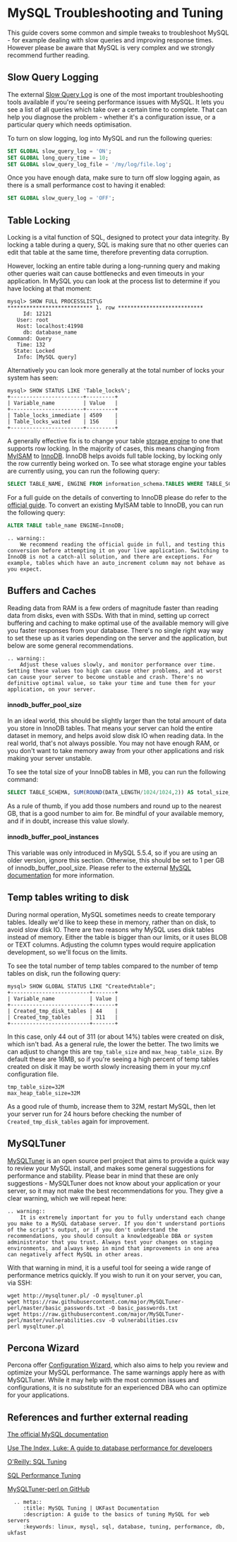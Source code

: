 # MySQL Troubleshooting and Tuning

This guide covers some common and simple tweaks to troubleshoot MySQL - for example dealing with slow queries and improving response times.  However please be aware that MySQL is very complex and we strongly recommend further reading.

## Slow Query Logging

The external [Slow Query Log](https://dev.mysql.com/doc/refman/5.7/en/slow-query-log.html) is one of the most important troubleshooting tools available if you're seeing performance issues with MySQL. It lets you see a list of all queries which take over a certain time to complete. That can help you diagnose the problem - whether it's a configuration issue, or a particular query which needs optimisation.

To turn on slow logging, log into MySQL and run the following queries:
```sql
SET GLOBAL slow_query_log = 'ON';
SET GLOBAL long_query_time = 10;
SET GLOBAL slow_query_log_file = '/my/log/file.log';
```

Once you have enough data, make sure to turn off slow logging again, as there is a small performance cost to having it enabled:

```sql
SET GLOBAL slow_query_log = 'OFF';
```

## Table Locking

Locking is a vital function of SQL, designed to protect your data integrity. By locking a table during a query, SQL is making sure that no other queries can edit that table at the same time, therefore preventing data corruption.

However, locking an entire table during a long-running query and making other queries wait can cause bottlenecks and even timeouts in your application. In MySQL you can look at the process list to determine if you have locking at that moment:

```console
mysql> SHOW FULL PROCESSLIST\G
*************************** 1. row ***************************
     Id: 12121
   User: root
   Host: localhost:41998
     db: database_name
Command: Query
   Time: 132
  State: Locked
   Info: [MySQL query]
```
Alternatively you can look more generally at the total number of locks your system has seen:

```console
mysql> SHOW STATUS LIKE 'Table_locks%';
+-----------------------+---------+
| Variable_name         | Value   |
+-----------------------+---------+
| Table_locks_immediate | 4509    |
| Table_locks_waited    | 156     |
+-----------------------+---------+
```

A generally effective fix is to change your table [storage engine](https://en.wikipedia.org/wiki/Comparison_of_MySQL_database_engines) to one that supports row locking. In the majority of cases, this means changing from [MyISAM](https://dev.mysql.com/doc/refman/5.7/en/myisam-storage-engine.html) to [InnoDB](https://dev.mysql.com/doc/refman/5.7/en/innodb-storage-engine.html). InnoDB helps avoids full table locking, by locking only the row currently being worked on. To see what storage engine your tables are currently using, you can run the following query:

```sql
SELECT TABLE_NAME, ENGINE FROM information_schema.TABLES WHERE TABLE_SCHEMA = 'database_name';
```

For a full guide on the details of converting to InnoDB please do refer to the [official guide](https://dev.mysql.com/doc/refman/5.7/en/converting-tables-to-innodb.html). To convert an existing MyISAM table to InnoDB, you can run the following query:

```sql
ALTER TABLE table_name ENGINE=InnoDB;
```

```eval_rst
.. warning::
    We recommend reading the official guide in full, and testing this conversion before attempting it on your live application. Switching to InnoDB is not a catch-all solution, and there are exceptions. For example, tables which have an auto_increment column may not behave as you expect.
```

## Buffers and Caches
Reading data from RAM is a few orders of magnitude faster than reading data from disks, even with SSDs. With that in mind, setting up correct buffering and caching to make optimal use of the available memory will give you faster responses from your database. There's no single right way way to set these up as it varies depending on the server and the application, but below are some general recommendations.

```eval_rst
.. warning::
    Adjust these values slowly, and monitor performance over time. Setting these values too high can cause other problems, and at worst can cause your server to become unstable and crash. There's no definitive optimal value, so take your time and tune them for your application, on your server.
```

#### innodb_buffer_pool_size

In an ideal world, this should be slightly larger than the total amount of data you store in InnoDB tables. That means your server can hold the entire dataset in memory, and helps avoid slow disk IO when reading data. In the real world, that's not always possible. You may not have enough RAM, or you don't want to take memory away from your other applications and risk making your server unstable.

To see the total size of your InnoDB tables in MB, you can run the following command:
```sql
SELECT TABLE_SCHEMA, SUM(ROUND(DATA_LENGTH/1024/1024,2)) AS total_size_mb FROM information_schema.tables WHERE ENGINE LIKE 'innodb' GROUP BY table_schema;
```

As a rule of thumb, if you add those numbers and round up to the nearest GB, that is a good number to aim for. Be mindful of your available memory, and if in doubt, increase this value slowly.

#### innodb_buffer_pool_instances
This variable was only introduced in MySQL 5.5.4, so if you are using an older version, ignore this section. Otherwise, this should be set to 1 per GB of innodb_buffer_pool_size. Please refer to the external [MySQL documentation](https://dev.mysql.com/doc/refman/5.6/en/innodb-multiple-buffer-pools.html) for more information.

## Temp tables writing to disk

During normal operation, MySQL sometimes needs to create temporary tables. Ideally we'd like to keep these in memory, rather than on disk, to avoid slow disk IO. There are two reasons why MySQL uses disk tables instead of memory. Either the table is bigger than our limits, or it uses BLOB or TEXT columns. Adjusting the column types would require application development, so we'll focus on the limits.

To see the total number of temp tables compared to the number of temp tables on disk, run the following query:
```console
mysql> SHOW GLOBAL STATUS LIKE "Created%table";
+-------------------------+-------+
| Variable_name           | Value |
+-------------------------+-------+
| Created_tmp_disk_tables | 44    |
| Created_tmp_tables      | 311   |
+-------------------------+-------+
```

In this case, only 44 out of 311 (or about 14%) tables were created on disk, which isn't bad. As a general rule, the lower the better. The two limits we can adjust to change this are `tmp_table_size` and `max_heap_table_size`. By default these are 16MB, so if you're seeing a high percent of temp tables created on disk it may be worth slowly increasing them in your my.cnf configuration file.

```console
tmp_table_size=32M
max_heap_table_size=32M
```

As a good rule of thumb, increase them to 32M, restart MySQL, then let your server run for 24 hours before checking the number of `Created_tmp_disk_tables` again for improvement.

## MySQLTuner

[MySQLTuner](https://github.com/major/MySQLTuner-perl) is an open source perl project that aims to provide a quick way to review your MySQL install, and makes some general suggestions for performance and stability. Please bear in mind that these are only suggestions - MySQLTuner does not know about your application or your server, so it may not make the best recommendations for you. They give a clear warning, which we will repeat here:

```eval_rst
.. warning::
    It is extremely important for you to fully understand each change you make to a MySQL database server. If you don't understand portions of the script's output, or if you don't understand the recommendations, you should consult a knowledgeable DBA or system administrator that you trust. Always test your changes on staging environments, and always keep in mind that improvements in one area can negatively affect MySQL in other areas.
```

With that warning in mind, it is a useful tool for seeing a wide range of performance metrics quickly. If you wish to run it on your server, you can, via SSH:

```console
wget http://mysqltuner.pl/ -O mysqltuner.pl
wget https://raw.githubusercontent.com/major/MySQLTuner-perl/master/basic_passwords.txt -O basic_passwords.txt
wget https://raw.githubusercontent.com/major/MySQLTuner-perl/master/vulnerabilities.csv -O vulnerabilities.csv
perl mysqltuner.pl
```

## Percona Wizard

Percona offer [Configuration Wizard](https://tools.percona.com/wizard), which also aims to help you review and optimize your MySQL performance. The same warnings apply here as with MySQLTuner. While it may help with the most common issues and configurations, it is no substitute for an experienced DBA who can optimize for your applications.


## References and further external reading

[The official MySQL documentation](https://dev.mysql.com/doc/)

[Use The Index, Luke: A guide to database performance for developers](https://use-the-index-luke.com/)

[O'Reilly: SQL Tuning](http://books.google.com/books?id=pKXF7UU0gBYC&printsec=frontcover&dq=sql%2Btuning)

[SQL Performance Tuning](http://books.google.com/books?id=3H9CC54qYeEC&dq=sql+performance+tuning&printsec=frontcover&source=bn&hl=en&ei=1dDoSYmjMOrlnQfX-bSYBw&sa=X&oi=book_result&ct=result&resnum=4)

[MySQLTuner-perl on GitHub](https://github.com/major/MySQLTuner-perl)


```eval_rst
  .. meta::
     :title: MySQL Tuning | UKFast Documentation
     :description: A guide to the basics of tuning MySQL for web servers
     :keywords: linux, mysql, sql, database, tuning, performance, db, ukfast
